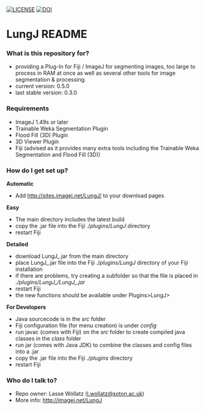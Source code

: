 [![LICENSE](https://img.shields.io/badge/license-creative%20commons%20attribution%204.0-blue.svg)](https://creativecommons.org/licenses/by/4.0/)
[![DOI](https://img.shields.io/badge/doi-10.5258%2FSOTON%2F401280-blue.svg)](https://doi.org/10.5258/SOTON/401280)
# LungJ README #

### What is this repository for? ###

* providing a Plug-In for Fiji / ImageJ for segmenting images, too large to process in RAM at once as well as several other tools for image segmentation & processing.
* current version: 0.5.0
* last stable version: 0.3.0

### Requirements ###

* ImageJ 1.49s or later
* Trainable Weka Segmentation Plugin
* Flood Fill (3D) Plugin
* 3D Viewer Plugin
* Fiji (advised as it provides many extra tools including the Trainable Weka Segmentation and Flood Fill (3D))

### How do I get set up? ###

**Automatic**

* Add http://sites.imagej.net/LungJ/ to your download pages

**Easy**

* The main directory includes the latest build
* copy the .jar file into the Fiji ./*plugins*/*LungJ* directory
* restart Fiji

**Detailed**

* download LungJ_.jar from the main directory
* place LungJ_.jar file into the Fiji ./*plugins*/*LungJ* directory of your Fiji installation
* if there are problems, try creating a subfolder so that the file is placed in *./plugins/LungJ_/LungJ_.jar*
* restart Fiji
* the new functions should be available under Plugins>LungJ>

**For Developers**

* Java sourcecode is in the *src* folder
* Fiji configuration file (for menu creation) is under *config*
* run javac (comes with Fiji) on the *src* folder to create compiled java classes in the *class* folder
* run jar (comes with Java JDK) to combine the classes and config files into a .jar
* copy the .jar file into the Fiji *./plugins* directory
* restart Fiji

### Who do I talk to? ###

* Repo owner: Lasse Wollatz (l.wollatz@soton.ac.uk)
* More info: http://imagej.net/LungJ
